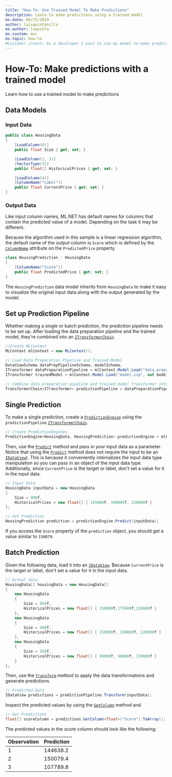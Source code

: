 ```yaml
---
title: "How-To: Use Trained Model To Make Predictions"
description: Learn to make predictions using a trained model
ms.date: 04/25/2019
author: luisquintanilla
ms.author: luquinta
ms.custom: mvc
ms.topic: how-to
#Customer intent: As a developer I want to use my model to make predictions
---
```


# How-To: Make predictions with a trained model

Learn how to use a trained model to make predictions

## Data Models

### Input Data

```csharp
public class HousingData
{
    [LoadColumn(0)]
    public float Size { get; set; }

    [LoadColumn(1, 3)]
    [VectorType(3)]
    public float[] HistoricalPrices { get; set; }

    [LoadColumn(4)]
    [ColumnName("Label")]
    public float CurrentPrice { get; set; }
}
```

### Output Data

Like input column names, ML.NET has default names for columns that contain the predicted value of a model. Depending on the task it may be different. 

Because the algorithm used in this sample is a linear regression algorithm, the default name of the output column is `Score` which is defined by the [`ColumnName`](xref:Microsoft.ML.Data.ColumnNameAttribute) attribute on the `PredictedPrice` property.

```csharp
class HousingPrediction : HousingData
{
    [ColumnName("Score")]
    public float PredictedPrice { get; set; }
}
```

The `HousingPrediction` data model inherits from `HousingData` to make it easy to visualize the original input data along with the output generated by the model.  

## Set up Prediction Pipeline

Whether making a single or batch prediction, the prediction pipeline needs to be set up. After loading the data preparation pipeline and the trained model, they're  combined into an [`ITransformerChain`](xref:Microsoft.ML.Data.TransformerChain%601).

```csharp
//Create MLContext 
MLContext mlContext = new MLContext();

// Load Data Preparation Pipeline and Trained Model
DataViewSchema dataPrepPipelineSchema, modelSchema;
ITransformer dataPreparationPipeline = mlContext.Model.Load("data_preparation_pipeline.zip", out modelSchema);
ITransformer trainedModel = mlContext.Model.Load("model.zip", out modelSchema);

// Combine data preparation pipeline and trained model transformer into TransformerChain
TransformerChain<ITransformer> predictionPipeline = dataPreparationPipeline.Append(trainedModel);
```

## Single Prediction

To make a single prediction, create a [`PredictionEngine`](xref:Microsoft.ML.PredictionEngine%602) using the `predictionPipeline` [`ITransformerChain`](xref:Microsoft.ML.Data.TransformerChain%601).

```csharp
// Create PredictionEngines
PredictionEngine<HousingData, HousingPrediction> predictionEngine = mlContext.Model.CreatePredictionEngine<HousingData, HousingPrediction>(predictionPipeline);
```

Then, use the [`Predict`](xref:Microsoft.ML.PredictionEngineBase%602.Predict*) method and pass in your input data as a parameter. Notice that using the [`Predict`](xref:Microsoft.ML.PredictionEngineBase%602.Predict*) method does not require the input to be an [`IDataView`](xref:Microsoft.ML.IDataView)). This is because it conveniently internalizes the input data type manipulation so you can pass in an object of the input data type. Additionally, since `CurrentPrice` is the target or label, don't set a value for it in the input data.

```csharp
// Input Data
HousingData inputData = new HousingData
{
    Size = 900f,
    HistoricalPrices = new float[] { 155000f, 190000f, 220000f }
};

// Get Prediction
HousingPrediction prediction = predictionEngine.Predict(inputData);
```

If you access the `Score` property of the `prediction` object, you should get a value similar to `150079`.

## Batch Prediction

Given the following data, load it into an [`IDataView`](xref:Microsoft.ML.IDataView). Because `CurrentPrice` is the target or label, don't set a value for it in the input data.

```csharp
// Actual data
HousingData[] housingData = new HousingData[]
{
    new HousingData
    {
        Size = 850f,
        HistoricalPrices = new float[] { 150000f,175000f,210000f }
    },
    new HousingData
    {
        Size = 900f,
        HistoricalPrices = new float[] { 155000f, 190000f, 220000f }
    },
    new HousingData
    {
        Size = 550f,
        HistoricalPrices = new float[] { 99000f, 98000f, 130000f }
    }
};
```

Then, use the [`Transform`](xref:Microsoft.ML.Data.TransformerChain%601.Transform*) method to apply the data transformations and generate predictions.

```csharp
// Predicted Data
IDataView predictions = predictionPipeline.Transform(inputData);
```

Inspect the predicted values by using the [`GetColumn`](xref:Microsoft.ML.Data.ColumnCursorExtensions.GetColumn*) method and 

```csharp
// Get Predictions
float[] scoreColumn = predictions.GetColumn<float>("Score").ToArray();
```

The predicted values in the score column should look like the following:

| Observation | Prediction |
|---|---|
| 1 | 144638.2 |
| 2 | 150079.4 |
| 3 | 107789.8 |
